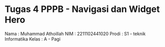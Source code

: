 # Tugas 4 PPPB - Navigasi dan Widget Hero

Nama : Muhammad Athoillah
NIM : 2211102441020
Prodi : S1 - teknik Informatika
Kelas : A - Pagi
